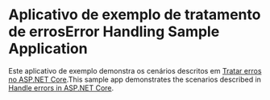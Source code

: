 # <a name="error-handling-sample-application"></a><span data-ttu-id="db914-101">Aplicativo de exemplo de tratamento de erros</span><span class="sxs-lookup"><span data-stu-id="db914-101">Error Handling Sample Application</span></span>

<span data-ttu-id="db914-102">Este aplicativo de exemplo demonstra os cenários descritos em [Tratar erros no ASP.NET Core](https://docs.microsoft.com/aspnet/core/fundamentals/error-handling).</span><span class="sxs-lookup"><span data-stu-id="db914-102">This sample app demonstrates the scenarios described in [Handle errors in ASP.NET Core](https://docs.microsoft.com/aspnet/core/fundamentals/error-handling).</span></span>
